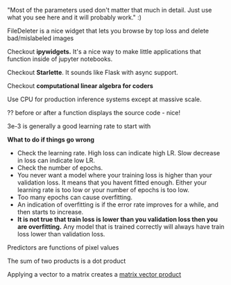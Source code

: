 "Most of the parameters used don't matter that much in detail. Just use what you see here and it will probably work." :)

FileDeleter is a nice widget that lets you browse by top loss and delete bad/mislabeled images

Checkout **ipywidgets.** It's a nice way to make little applications that function inside of jupyter notebooks.

Checkout **Starlette**. It sounds like Flask with async support.

Checkout **computational linear algebra for coders**

Use CPU for production inference systems except at massive scale.

?? before or after a function displays the source code - nice!

3e-3 is generally a good learning rate to start with

**What to do if things go wrong**

* Check the learning rate. High loss can indicate high LR. Slow decrease in loss can indicate low LR.
* Check the number of epochs.
* You never want a model where your training loss is higher than your validation loss. It means that you havent fitted enough. Either your   learning rate is too low or your number of epochs is too low.
* Too many epochs can cause overfitting.
* An indication of overfitting is if the error rate improves for a while, and then starts to increase.
* **It is not true that train loss is lower than you validation loss then you are overfitting.** Any model that is trained correctly will    always have train loss lower than validation loss.


Predictors are functions of pixel values

The sum of two products is a dot product

Applying a vector to a matrix creates a [matrix vector product](http://www.matrixmultiplication.xyz)


